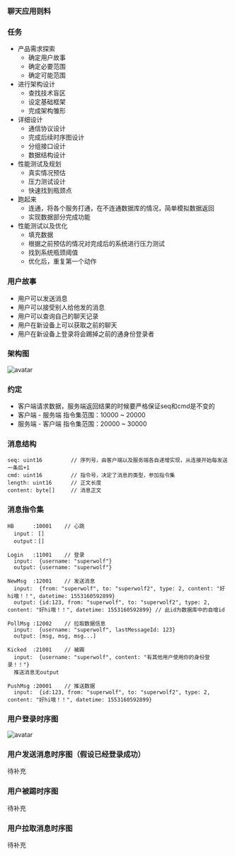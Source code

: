 ### 聊天应用则料

### 任务
* 产品需求探索
  * 确定用户故事
  * 确定必要范围
  * 确定可能范围
* 进行架构设计
  * 查找技术盲区
  * 设定基础框架
  * 完成架构雏形
* 详细设计
  * 通信协议设计
  * 完成后续时序图设计
  * 分组接口设计
  * 数据结构设计
* 性能测试及规划
  * 真实情况预估
  * 压力测试设计
  * 快速找到瓶颈点
* 跑起来
  * 连通，将各个服务打通，在不连通数据库的情况，简单模拟数据返回
  * 实现数据部分完成功能
* 性能测试以及优化
  * 填充数据
  * 根据之前预估的情况对完成后的系统进行压力测试
  * 找到系统瓶颈阈值
  * 优化后，重复第一个动作

### 用户故事
* 用户可以发送消息
* 用户可以接受别人给他发的消息
* 用户可以查询自己的聊天记录
* 用户在新设备上可以获取之前的聊天
* 用户在新设备上登录将会踢掉之前的通身份登录者

### 架构图
![avatar](https://github.com/runawaygo/BackendTraining/blob/master/connector-node/Business%20Architect.png?raw=true)

### 约定
* 客户端请求数据，服务端返回结果的时候要严格保证seq和cmd是不变的  
* 客户端 - 服务端 指令集范围：10000 ~ 20000  
* 服务端 - 客户端 指令集范围：20000 ~ 30000 
### 消息结构
```
seq: uint16         // 序列号，由客户端以及服务端各自递增实现，从连接开始每发送一条后+1
cmd: uint16         // 指令号，决定了消息的类型，参加指令集
length: uint16      // 正文长度
content: byte[]     // 消息正文
```

### 消息指令集 
```
HB      :10001    // 心跳 
  input： []  
  output：[]

Login   :11001    // 登录  
  input:  {username: "superwolf"} 
  output: {username: "superwolf"}

NewMsg  :12001    // 发送消息  
  input:  {from: "superwolf", to: "superwolf2", type: 2, content: "好hi哦！！", datetime: 1553160592899}
  output: {id:123, from: "superwolf", to: "superwolf2", type: 2, content: "好hi哦！！", datetime: 1553160592899} // 此id为数据库中的自增id

PollMsg :12002    // 拉取数据信息  
  input:  {username: "superwolf", lastMessageId: 123}
  output: [msg, msg, msg...]

Kicked  :21001    // 被踢  
  input:  {username: "superwolf", content: "有其他用户使用你的身份登录！！"}
  推送消息无output

PushMsg :20001    // 推送数据
  input:  {id:123, from: "superwolf", to: "superwolf2", type: 2, content: "好hi哦！！", datetime: 1553160592899}
```
### 用户登录时序图
![avatar](https://github.com/runawaygo/BackendTraining/blob/master/connector-node/User%20Login%20Timing%20Diagram.png?raw=true)

### 用户发送消息时序图（假设已经登录成功）
待补充

### 用户被踢时序图
待补充

### 用户拉取消息时序图
待补充

